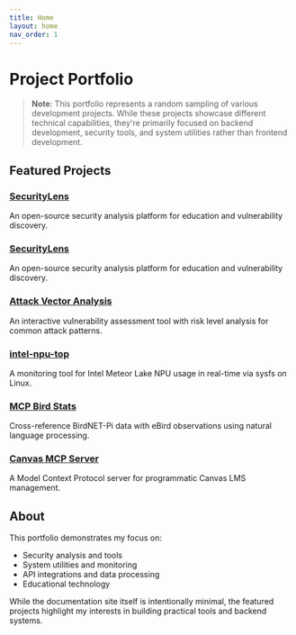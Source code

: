 ```yaml
---
title: Home
layout: home
nav_order: 1
---
```


# Project Portfolio

> **Note**: This portfolio represents a random sampling of various development projects. While these projects showcase different technical capabilities, they're primarily focused on backend development, security tools, and system utilities rather than frontend development.

## Featured Projects

### [SecurityLens](./projects/security-lens.html)
An open-source security analysis platform for education and vulnerability discovery.

### [SecurityLens](/projects/security-lens.html)
An open-source security analysis platform for education and vulnerability discovery.

### [Attack Vector Analysis](/projects/attack-vector.html)
An interactive vulnerability assessment tool with risk level analysis for common attack patterns.

### [intel-npu-top](./projects/intel-npu-top.html)
A monitoring tool for Intel Meteor Lake NPU usage in real-time via sysfs on Linux.

### [MCP Bird Stats](./projects/mcp-birdstats.html)
Cross-reference BirdNET-Pi data with eBird observations using natural language processing.

### [Canvas MCP Server](./projects/canvas-mcp.html)
A Model Context Protocol server for programmatic Canvas LMS management.

## About

This portfolio demonstrates my focus on:
- Security analysis and tools
- System utilities and monitoring
- API integrations and data processing
- Educational technology

While the documentation site itself is intentionally minimal, the featured projects highlight my interests in building practical tools and backend systems.
